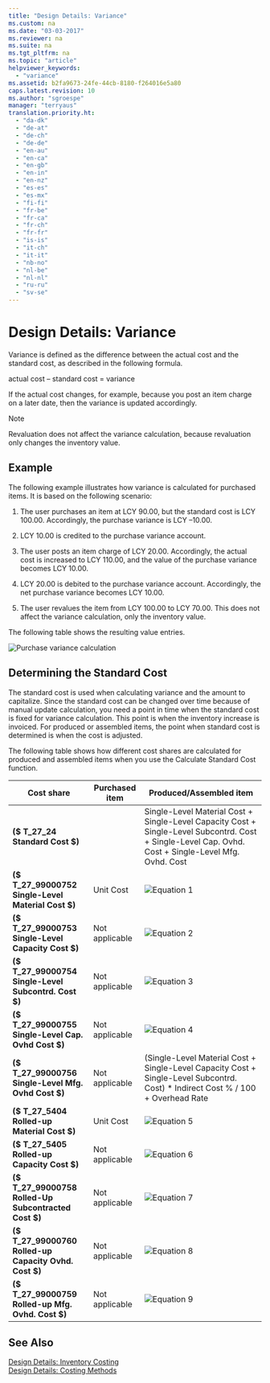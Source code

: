 ```yaml
---
title: "Design Details: Variance"
ms.custom: na
ms.date: "03-03-2017"
ms.reviewer: na
ms.suite: na
ms.tgt_pltfrm: na
ms.topic: "article"
helpviewer_keywords: 
  - "variance"
ms.assetid: b2fa9673-24fe-44cb-8180-f264016e5a80
caps.latest.revision: 10
ms.author: "sgroespe"
manager: "terryaus"
translation.priority.ht: 
  - "da-dk"
  - "de-at"
  - "de-ch"
  - "de-de"
  - "en-au"
  - "en-ca"
  - "en-gb"
  - "en-in"
  - "en-nz"
  - "es-es"
  - "es-mx"
  - "fi-fi"
  - "fr-be"
  - "fr-ca"
  - "fr-ch"
  - "fr-fr"
  - "is-is"
  - "it-ch"
  - "it-it"
  - "nb-no"
  - "nl-be"
  - "nl-nl"
  - "ru-ru"
  - "sv-se"
---
```

# Design Details: Variance
Variance is defined as the difference between the actual cost and the standard cost, as described in the following formula.  
  
 actual cost – standard cost \= variance  
  
 If the actual cost changes, for example, because you post an item charge on a later date, then the variance is updated accordingly.  
  
> [!NOTE]  
>  Revaluation does not affect the variance calculation, because revaluation only changes the inventory value.  
  
## Example  
 The following example illustrates how variance is calculated for purchased items. It is based on the following scenario:  
  
1.  The user purchases an item at LCY 90.00, but the standard cost is LCY 100.00. Accordingly, the purchase variance is LCY –10.00.  
  
2.  LCY 10.00 is credited to the purchase variance account.  
  
3.  The user posts an item charge of LCY 20.00. Accordingly, the actual cost is increased to LCY 110.00, and the value of the purchase variance becomes LCY 10.00.  
  
4.  LCY 20.00 is debited to the purchase variance account. Accordingly, the net purchase variance becomes LCY 10.00.  
  
5.  The user revalues the item from LCY 100.00 to LCY 70.00. This does not affect the variance calculation, only the inventory value.  
  
 The following table shows the resulting value entries.  
  
 ![Purchase variance calculation](../ApplicationDesign/media/design_details_inventory_costing_11_purchase_variance.png "design\_details\_inventory\_costing\_11\_purchase\_variance")  
  
## Determining the Standard Cost  
 The standard cost is used when calculating variance and the amount to capitalize. Since the standard cost can be changed over time because of manual update calculation, you need a point in time when the standard cost is fixed for variance calculation. This point is when the inventory increase is invoiced. For produced or assembled items, the point when standard cost is determined is when the cost is adjusted.  
  
 The following table shows how different cost shares are calculated for produced and assembled items when you use the Calculate Standard Cost function.  
  
|Cost share|Purchased item|Produced\/Assembled item|  
|----------------|--------------------|------------------------------|  
|**\($ T\_27\_24 Standard Cost $\)**||Single\-Level Material Cost \+ Single\-Level Capacity Cost \+ Single\-Level Subcontrd. Cost \+ Single\-Level Cap. Ovhd. Cost \+ Single\-Level Mfg. Ovhd. Cost|  
|**\($ T\_27\_99000752 Single\-Level Material Cost $\)**|Unit Cost|![Equation 1](../ApplicationDesign/media/design_details_inventory_costing_11_equation_1.png "design\_details\_inventory\_costing\_11\_equation\_1")|  
|**\($ T\_27\_99000753 Single\-Level Capacity Cost $\)**|Not applicable|![Equation 2](../ApplicationDesign/media/design_details_inventory_costing_11_equation_2.png "design\_details\_inventory\_costing\_11\_equation\_2")|  
|**\($ T\_27\_99000754 Single\-Level Subcontrd. Cost $\)**|Not applicable|![Equation 3](../ApplicationDesign/media/design_details_inventory_costing_11_equation_3.png "design\_details\_inventory\_costing\_11\_equation\_3")|  
|**\($ T\_27\_99000755 Single\-Level Cap. Ovhd Cost $\)**|Not applicable|![Equation 4](../ApplicationDesign/media/design_details_inventory_costing_11_equation_4.png "design\_details\_inventory\_costing\_11\_equation\_4")|  
|**\($ T\_27\_99000756 Single\-Level Mfg. Ovhd Cost $\)**|Not applicable|\(Single\-Level Material Cost \+ Single\-Level Capacity Cost \+ Single\-Level Subcontrd. Cost\) \* Indirect Cost % \/ 100 \+ Overhead Rate|  
|**\($ T\_27\_5404 Rolled\-up Material Cost $\)**|Unit Cost|![Equation 5](../ApplicationDesign/media/design_details_inventory_costing_11_equation_5.png "design\_details\_inventory\_costing\_11\_equation\_5")|  
|**\($ T\_27\_5405 Rolled\-up Capacity Cost $\)**|Not applicable|![Equation 6](../ApplicationDesign/media/design_details_inventory_costing_11_equation_6.png "design\_details\_inventory\_costing\_11\_equation\_6")|  
|**\($ T\_27\_99000758 Rolled\-Up Subcontracted Cost $\)**|Not applicable|![Equation 7](../ApplicationDesign/media/design_details_inventory_costing_11_equation_7.png "design\_details\_inventory\_costing\_11\_equation\_7")|  
|**\($ T\_27\_99000760 Rolled\-up Capacity Ovhd. Cost $\)**|Not applicable|![Equation 8](../ApplicationDesign/media/design_details_inventory_costing_11_equation_8.png "design\_details\_inventory\_costing\_11\_equation\_8")|  
|**\($ T\_27\_99000759 Rolled\-up Mfg. Ovhd. Cost $\)**|Not applicable|![Equation 9](../ApplicationDesign/media/design_details_inventory_costing_11_equation_9.png "design\_details\_inventory\_costing\_11\_equation\_9")|  
  
## See Also  
 [Design Details: Inventory Costing](../ApplicationDesign/design-details-inventory-costing.md)   
 [Design Details: Costing Methods](../ApplicationDesign/design-details-costing-methods.md)